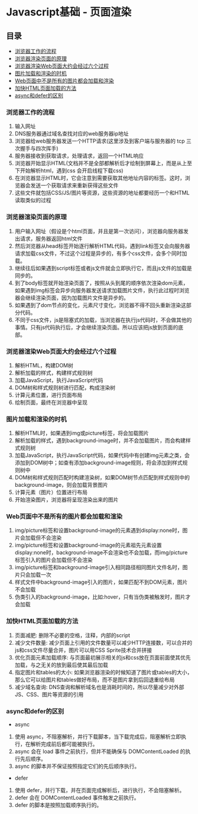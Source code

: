 # Javascript基础 - 页面渲染

## 目录
- [浏览器工作的流程](#浏览器工作的流程)
- [浏览器渲染页面的原理](#浏览器渲染页面的原理)
- [浏览器渲染Web页面大约会经过六个过程](#浏览器渲染web页面大约会经过六个过程)
- [图片加载和渲染的时机](#图片加载和渲染的时机)
- [Web页面中不是所有的图片都会加载和渲染](#web页面中不是所有的图片都会加载和渲染)
- [加快HTML页面加载的方法](#加快HTML页面加载的方法)
- [async和defer的区别](#async和defer的区别)

### 浏览器工作的流程

1. 输入网址
2. DNS服务器通过域名查找对应的web服务器ip地址
3. 浏览器给web服务器发送一个HTTP请求(这里涉及到客户端与服务器的 tcp 三次握手与四次挥手)
4. 服务器接收到获取请求，处理请求，返回一个HTML响应
5. 浏览器开始显示HTML(文档并不是全部都解析后才绘制到屏幕上，而是从上至下开始解析html，遇到css 会开启线程下载css)
6. 在浏览器显示HTML时，它会注意到需要获取其他地址内容的标签。这时，浏览器会发送一个获取请求来重新获得这些文件
7. 这些文件就包括CSS/JS/图片等资源，这些资源的地址都要经历一个和HTML读取类似的过程

### 浏览器渲染页面的原理

1. 用户输入网址（假设是个html页面，并且是第一次访问），浏览器向服务器发出请求，服务器返回html文件
2. 然后浏览器从head标签开始逐行解析HTML代码，遇到link标签又会向服务器请求加载css文件，不过这个过程是异步的，有多个css文件，会多个同时加载。
3. 继续往后如果遇到script标签或者js文件就会立即执行它，而且js文件的加载是同步的。
4. 到了body标签就开始渲染页面了，按照从头到尾的顺序依次渲染dom元素，如果遇到img标签会异步向服务器发送请求加载图片文件，执行此过程时浏览器会继续渲染页面，因为加载图片文件是异步的。
5. 如果遇到了dom节点的变化，元素尺寸变化，浏览器不得不回头重新渲染这部分代码。
6. 不同于css文件，js是阻塞式的加载，当浏览器在执行js代码时，不会做其他的事情。只有js代码执行后，才会继续渲染页面。所以应该把js放到页面的底部。

### 浏览器渲染Web页面大约会经过六个过程

1. 解析HTML，构建DOM树
2. 解析加载的样式，构建样式规则树
3. 加载JavaScript，执行JavaScript代码
4. DOM树和样式规则树进行匹配，构成渲染树
5. 计算元素位置，进行页面布局
6. 绘制页面，最终在浏览器中呈现

### 图片加载和渲染的时机

1. 解析HTML时，如果遇到img或picture标签，将会加载图片
2. 解析加载的样式，遇到background-image时，并不会加载图片，而会构建样式规则树
3. 加载JavaScript，执行JavaScript代码，如果代码中有创建img元素之类，会添加到DOM树中；如查有添加background-image规则，将会添加到样式规则树中
4. DOM树和样式规则匹配时构建渲染树，如果DOM树节点匹配到样式规则中的background-image，则会加载背景图片
5. 计算元素（图片）位置进行布局
6. 开始渲染图片，浏览器将呈现渲染出来的图片

### Web页面中不是所有的图片都会加载和渲染

1. img/picture标签和设置background-image的元素遇到display:none时，图片会加载但不会渲染
2. img/picture标签和设置background-image的元素祖先元素设置display:none时，background-image不会渲染也不会加载，而img/picture标签引入的图片会加载但不会渲染
3. img/picture标签和background-image引入相同路径相同图片文件名时，图片只会加载一次
4. 样式文件中background-image引入的图片，如果匹配不到DOM元素，图片不会加载
5. 伪类引入的background-image，比如:hover，只有当伪类被触发时，图片才会加载

### 加快HTML页面加载的方法

1. 页面减肥: 删除不必要的空格，注释，内部的script
2. 减少文件数量: 减少页面上引用的文件数量可以减少HTTP连接数，可以合并的js和css文件尽量合并，图片可以用CSS Sprite技术合并拼接
3. 优化页面元素加载顺序: 与页面最初展示相关的js和css放在页面前面使其优先加载，与之无关的放到最后使其最后加载 
4. 指定图片和tables的大小: 如果浏览器渲染的时候知道了图片或tables的大小，那么它可以给图片和tables做好布局，而不是图片拿到后回退重绘布局 
5. 减少域名查询: DNS查询和解析域名也是消耗时间的，所以尽量减少对外部JS、CSS、图片等资源的引用

### async和defer的区别

* async

1. 使用 async，不阻塞解析，并行下载脚本，当下载完成后，阻塞解析立即执行，在解析完成前后都可能被执行。
2. async 会在 load 事件之前执行，但并不能确保与 DOMContentLoaded 的执行先后顺序。
3. async 的脚本并不保证按照指定它们的先后顺序执行。

* defer

1. 使用 defer，并行下载，并在页面完成解析后，进行执行，不会阻塞解析。
2. defer 会在 DOMContentLoaded 事件触发之前执行。
3. defer 的脚本是按照加载顺序执行的。
